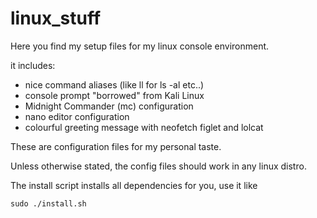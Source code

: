 # linux_stuff

Here you find my setup files for my linux console environment.

it includes:
- nice command aliases (like ll for ls -al  etc..)
- console prompt "borrowed" from Kali Linux
- Midnight Commander (mc) configuration
- nano editor configuration
- colourful greeting message with neofetch figlet and lolcat

These are configuration files for my personal taste.

Unless otherwise stated, the config files should work in any linux distro.

The install script installs all dependencies for you, use it like

    sudo ./install.sh
